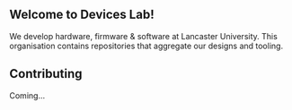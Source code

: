 ## Welcome to Devices Lab!

We develop hardware, firmware & software at Lancaster University.
This organisation contains repositories that aggregate our designs and tooling.

## Contributing

Coming...
